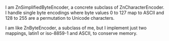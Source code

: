 I am ZnSimplifiedByteEncoder, a concrete subclass of ZnCharacterEncoder.I handle single byte encodings where byte values 0 to 127 map to ASCII and 128 to 255 are a permutation to Unicode characters.I am like ZnByteEncoder, a subclass of me, but I implement just two mappings, latin1 or iso-8859-1 and ASCII, to conserve memory.